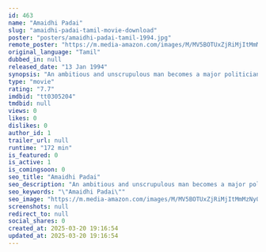 ```yaml
---
id: 463
name: "Amaidhi Padai"
slug: "amaidhi-padai-tamil-movie-download"
poster: "posters/amaidhi-padai-tamil-1994.jpg"
remote_poster: "https://m.media-amazon.com/images/M/MV5BOTUxZjRiMjItMmMzNy00YTFjLTgzZWYtZThiYmIwZmY2MzllXkEyXkFqcGc@._V1_SX300.jpg"
original_language: "Tamil"
dubbed_in: null
released_date: "13 Jan 1994"
synopsis: "An ambitious and unscrupulous man becomes a major politician using unethical means, but his illegitimate son is posted as police inspector in his constituency and vows to stop his father's illegal activities."
type: "movie"
rating: "7.7"
imdbid: "tt0305204"
tmdbid: null
views: 0
likes: 0
dislikes: 0
author_id: 1
trailer_url: null
runtime: "172 min"
is_featured: 0
is_active: 1
is_comingsoon: 0
seo_title: "Amaidhi Padai"
seo_description: "An ambitious and unscrupulous man becomes a major politician using unethical means, but his illegitimate son is posted as police inspector in his constituency and vows to stop his father's illegal activities."
seo_keywords: "\"Amaidhi Padai\""
seo_image: "https://m.media-amazon.com/images/M/MV5BOTUxZjRiMjItMmMzNy00YTFjLTgzZWYtZThiYmIwZmY2MzllXkEyXkFqcGc@._V1_SX300.jpg"
screenshots: null
redirect_to: null
social_shares: 0
created_at: 2025-03-20 19:16:54
updated_at: 2025-03-20 19:16:54
---
```


